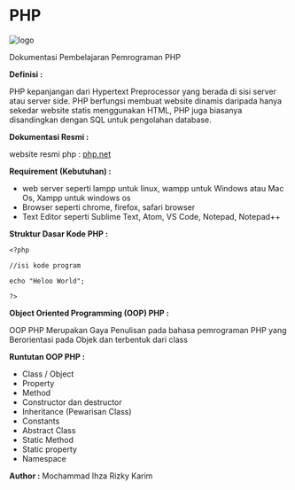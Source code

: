 # PHP

![logo](https://www.php.net/images/logos/new-php-logo.png)

Dokumentasi Pembelajaran Pemrograman PHP 

**Definisi :**

PHP kepanjangan dari Hypertext Preprocessor yang berada di sisi server atau server side.
PHP berfungsi membuat website dinamis daripada hanya sekedar website statis menggunakan HTML, PHP juga
biasanya disandingkan dengan SQL untuk pengolahan database.

**Dokumentasi Resmi :**

website resmi php : [php.net](https://www.php.net/)

**Requirement (Kebutuhan) :**

- web server seperti lampp untuk linux, wampp untuk Windows atau Mac Os, Xampp untuk windows os
- Browser seperti chrome, firefox, safari browser
- Text Editor seperti Sublime Text, Atom, VS Code, Notepad, Notepad++

**Struktur Dasar Kode PHP :**


```
<?php

//isi kode program

echo "Heloo World";

?>
```

**Object Oriented Programming (OOP) PHP :**

OOP PHP Merupakan Gaya Penulisan pada bahasa pemrograman PHP yang Berorientasi pada Objek
dan terbentuk dari class

**Runtutan OOP PHP :**
- Class / Object
- Property
- Method
- Constructor dan destructor
- Inheritance (Pewarisan Class)
- Constants
- Abstract Class
- Static Method
- Static property
- Namespace

**Author :** Mochammad Ihza Rizky Karim
